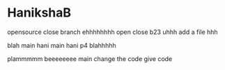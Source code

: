 # HanikshaB
opensource
close
 branch
ehhhhhhhh
open
close
b23
uhhh
add a file
hhh

blah
 main
 hani
 main
 hani
 p4
 blahhhhh

plammmmm
beeeeeeee
 main
 change the code
 give code
